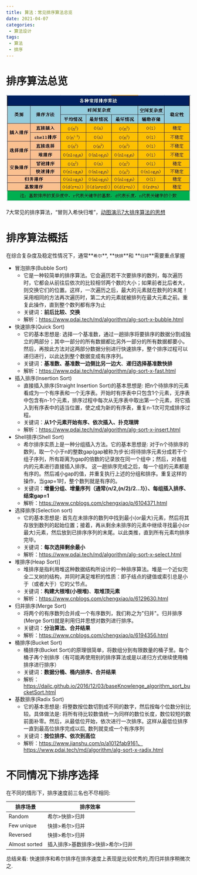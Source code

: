 ```yaml
---
title: 算法：常见排序算法总览
date: 2021-04-07
categories:
 - 算法设计
tags:
 - 算法
 - 排序
---
```


# 排序算法总览

![](../../assets/algorithm/alg-sort-overview-1.png)



7大常见的排序算法，“冒则入希快归堆”，[动图演示7大排序算法的思想](https://www.cnblogs.com/onepixel/p/7674659.html)

# 排序算法概括

在综合复杂度及稳定性情况下，通常**`希尔`**, **`快排`**和 **`归并`**需要重点掌握

- 冒泡排序(Bubble Sort)
  - 它是一种较简单的排序算法。它会遍历若干次要排序的数列，每次遍历时，它都会从前往后依次的比较相邻两个数的大小；如果前者比后者大，则交换它们的位置。这样，一次遍历之后，最大的元素就在数列的末尾！ 采用相同的方法再次遍历时，第二大的元素就被排列在最大元素之前。重复此操作，直到整个数列都有序为止
  - 关键词：**前后比较、交换**
  - 解析：https://www.pdai.tech/md/algorithm/alg-sort-x-bubble.html
- 快速排序(Quick Sort)
  - 它的基本思想是: 选择一个基准数，通过一趟排序将要排序的数据分割成独立的两部分；其中一部分的所有数据都比另外一部分的所有数据都要小。然后，再按此方法对这两部分数据分别进行快速排序，整个排序过程可以递归进行，以此达到整个数据变成有序序列。
  - 关键词：**基准数、基准数一边侧比另一边大**、**递归选择基准数快排** 
  - 解析：https://www.pdai.tech/md/algorithm/alg-sort-x-fast.html
- 插入排序(Insertion Sort)
  - 直接插入排序(Straight Insertion Sort)的基本思想是: 把n个待排序的元素看成为一个有序表和一个无序表。开始时有序表中只包含1个元素，无序表中包含有n-1个元素，排序过程中每次从无序表中取出第一个元素，将它插入到有序表中的适当位置，使之成为新的有序表，重复n-1次可完成排序过程。
  - 关键词：**从1个元素开始有序、依次插入、扑克理牌**
  - 解析：https://www.pdai.tech/md/algorithm/alg-sort-x-insert.html
- Shell排序(Shell Sort)
  - 希尔排序实质上是一种分组插入方法。它的基本思想是: 对于n个待排序的数列，取一个小于n的整数gap(gap被称为步长)将待排序元素分成若干个组子序列，所有距离为gap的倍数的记录放在同一个组中；然后，对各组内的元素进行直接插入排序。 这一趟排序完成之后，每一个组的元素都是有序的。然后减小gap的值，并重复执行上述的分组和排序。重复这样的操作，当gap=1时，整个数列就是有序的。
  - 关键词：**增量分组、增量序列（通常{n/2,(n/2)/2...1}）、每组插入排序、结束gap=1**
  - 解析：https://www.cnblogs.com/chengxiao/p/6104371.html
- 选择排序(Selection sort)
  - 它的基本思想是: 首先在未排序的数列中找到最小(or最大)元素，然后将其存放到数列的起始位置；接着，再从剩余未排序的元素中继续寻找最小(or最大)元素，然后放到已排序序列的末尾。以此类推，直到所有元素均排序完毕。
  - 关键词：**每次选择剩余最小**
  - 解析：https://www.pdai.tech/md/algorithm/alg-sort-x-select.html
- 堆排序(Heap Sort)]
  - 堆排序是指利用堆这种数据结构所设计的一种排序算法。堆是一个近似完全二叉树的结构，并同时满足堆积的性质：即子结点的键值或索引总是小于（或者大于）它的父节点。
  - 关键词：**构建大根堆(小根堆)**、**取堆顶元素**
  - 解析：https://www.cnblogs.com/chengxiao/p/6129630.html
- 归并排序(Merge Sort)
  - 将两个的有序数列合并成一个有序数列，我们称之为"归并"。归并排序(Merge Sort)就是利用归并思想对数列进行排序。
  - 关键词：**分治算法、合并结果**
  - 解析：https://www.cnblogs.com/chengxiao/p/6194356.html
- 桶排序(Bucket Sort)
  - 桶排序(Bucket Sort)的原理很简单，将数组分到有限数量的桶子里。每个桶子再个别排序（有可能再使用别的排序算法或是以递归方式继续使用桶排序进行排序）
  - 关键词：**数据分桶、桶内排序、合并结果**
  - 解析：https://dailc.github.io/2016/12/03/baseKnowlenge_algorithm_sort_bucketSort.html
- 基数排序(Radix Sort)
  - 它的基本思想是: 将整数按位数切割成不同的数字，然后按每个位数分别比较。具体做法是: 将所有待比较数值统一为同样的数位长度，数位较短的数前面补零。然后，从最低位开始，依次进行一次排序。这样从最低位排序一直到最高位排序完成以后, 数列就变成一个有序序列
  - 关键词：**按位排序、依次到高位**
  - 解析：https://www.jianshu.com/p/a1012fab9161、https://www.pdai.tech/md/algorithm/alg-sort-x-radix.html



# 不同情况下排序选择

在不同的情形下，排序速度前三名也不尽相同:

| 排序场景      | 排序效率                         |
| ------------- | -------------------------------- |
| Random        | 希尔>快排>归并                   |
| Few unique    | 快排>希尔>归并                   |
| Reversed      | 快排>希尔>归并                   |
| Almost sorted | 插入排序>基数排序>快排>希尔>归并 |

总结来看: 快速排序和希尔排序在排序速度上表现是比较优秀的,而归并排序稍微次之.




